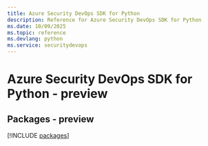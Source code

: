 ```yaml
---
title: Azure Security DevOps SDK for Python
description: Reference for Azure Security DevOps SDK for Python
ms.date: 10/09/2025
ms.topic: reference
ms.devlang: python
ms.service: securitydevops
---
```

# Azure Security DevOps SDK for Python - preview
## Packages - preview
[!INCLUDE [packages](security-devops-index.md)]